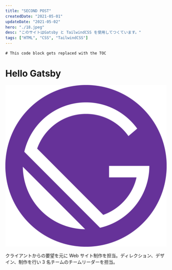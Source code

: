 ```yaml
---
title: "SECOND POST"
createdDate: "2021-05-01"
updateDate: "2021-05-02"
hero: "./18.jpeg"
desc: "このサイトはGatsby と TailwindCSS を使用してつくています。"
tags: ["HTML", "CSS", "TailwindCSS"]
---
```


```toc
# This code block gets replaced with the TOC
```

# Hello Gatsby

![Gatsbyjs](./icon.png)

クライアントからの要望を元に Web サイト制作を担当。ディレクション、デザイン、制作を行い 3 名チームのチームリーダーを担当。
